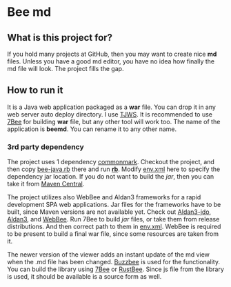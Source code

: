 # Bee md

## What is this project for?
If you hold many projects at GitHub, then you may want to create nice **md** files.
Unless you have a good md editor, you have no idea how finally the md file will look.
The project fills the gap.

## How to run it

It is a Java web application packaged as a **war** file. You can drop it in any web server auto deploy directory.
I use [TJWS](https://github.com/drogatkin/TJWS2). It is recommended to use [7Bee](https://github.com/drogatkin/7Bee) for
building **war** file, but any other tool will work too. The name of the application is **beemd**. You can rename it to any other name.

### 3rd party dependency
The project uses 1 dependency [commonmark](https://github.com/commonmark/commonmark-java.git). Checkout the project, and then copy
[bee-java.rb](bee-java.rb) there and run **[rb](https://github.com/drogatkin/rust_utilities)**. Modify [env.xml](env.xml) here to specify the dependency jar location. If you do not
want to build the *jar*, then you can take it from [Maven Central](https://search.maven.org/search?q=g:org.commonmark).

The project utilizes also WebBee and Aldan3 frameworks for a rapid development SPA web applications. Jar files for the frameworks have to be built, since Maven versions are not available yet.
 Check out [Aldan3-jdo](https://github.com/drogatkin/aldan3-jdo),  [Aldan3](https://github.com/drogatkin/aldan3), and [WebBee](https://github.com/drogatkin/Webbee). Run 7Bee to build
*jar* files, or take them from release distributions. And then correct path to them in [env.xml](env.xml). WebBee is required to be present to build a final war file, since some resources are taken from it. 

The newer version of the viewer adds an instant update of the md view when the
.md file has been changed. [Buzzbee](https://github.com/drogatkin/Buzzbee) is used for the functionality. You can build the library using
[7Bee](https://github.com/drogatkin/7Bee) or [RustBee](https://github.com/drogatkin/rust_utilities/tree/master/doc/rustbee). Since js file from the
library is used, it should be available is a source form as well.